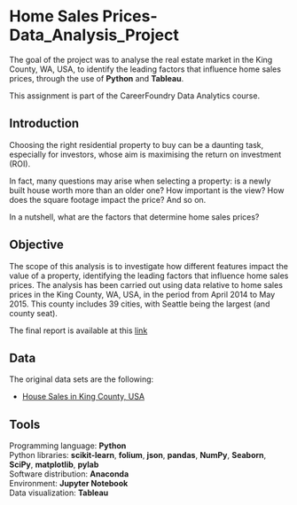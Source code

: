 # Home Sales Prices-Data_Analysis_Project
The goal of the project was to analyse the real estate market in the King County, WA, USA, to identify the leading factors that influence home sales prices, through the use of **Python** and **Tableau**.  

This assignment is part of the CareerFoundry Data Analytics course.

## Introduction
Choosing the right residential property to buy can be a daunting task, especially for investors, whose aim is maximising the return on investment (ROI).

In fact, many questions may arise when selecting a property: is a newly built house worth more than an older one? How important is the view? How does the square footage impact the price? And so on.

In a nutshell, what are the factors that determine home sales prices?

## Objective
The scope of this analysis is to investigate how different features impact the value of a property, identifying the leading factors that influence home sales prices.
The analysis has been carried out using data relative to home sales prices in the King County, WA, USA, in the period from April 2014 to May 2015.
This county includes 39 cities, with Seattle being the largest (and county seat).

The final report is available at this [link](https://public.tableau.com/app/profile/luca3603/viz/Whichfactorsdeterminehomesalesprices/Story1)

## Data
The original data sets are the following:  
-	[House Sales in King County, USA](https://www.kaggle.com/datasets/harlfoxem/housesalesprediction)

## Tools
Programming language: **Python**  
Python libraries: **scikit-learn**, **folium**, **json**, **pandas**, **NumPy**, **Seaborn**, **SciPy**, **matplotlib**, **pylab**  
Software distribution: **Anaconda**  
Environment: **Jupyter Notebook**  
Data visualization: **Tableau**  

